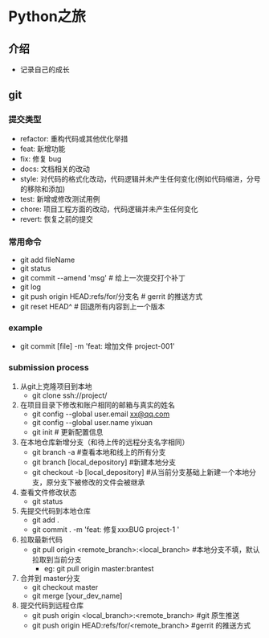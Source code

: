 # Python之旅

## 介绍

- 记录自己的成长

## git 

### 提交类型

- refactor: 重构代码或其他优化举措
- feat: 新增功能
- fix: 修复 bug
- docs: 文档相关的改动
- style: 对代码的格式化改动，代码逻辑并未产生任何变化(例如代码缩进，分号的移除和添加)
- test: 新增或修改测试用例
- chore: 项目工程方面的改动，代码逻辑并未产生任何变化
- revert: 恢复之前的提交

### 常用命令

- git add fileName
- git status
- git commit --amend 'msg'    # 给上一次提交打个补丁
- git log
- git push origin HEAD:refs/for/分支名    # gerrit 的推送方式
- git reset HEAD^    # 回退所有内容到上一个版本  

### example

- git commit [file] -m 'feat: 增加文件  project-001'

### submission process
1. 从git上克隆项目到本地
   - git clone ssh://project/
2. 在项目目录下修改和账户相同的邮箱与真实的姓名
   - git config --global user.email xx@qq.com
   - git config --global user.name yixuan
   - git init  # 更新配置信息
3. 在本地仓库新增分支（和待上传的远程分支名字相同）
   - git branch -a  #查看本地和线上的所有分支
   - git branch [local_depository]  #新建本地分支
   - git checkout -b [local_depository]  #从当前分支基础上新建一个本地分支，原分支下被修改的文件会被继承
4. 查看文件修改状态
   - git status
5. 先提交代码到本地仓库
   - git add .
   - git commit . -m 'feat: 修复xxxBUG project-1 '
6. 拉取最新代码
   - git pull origin <remote_branch>:<local_branch>  #本地分支不填，默认拉取到当前分支
     - eg: git pull origin master:brantest
7. 合并到 master分支
   - git checkout master
   - git merge [your_dev_name]
8. 提交代码到远程仓库
   - git push origin <local_branch>:<remote_branch>  #git 原生推送
   - git push origin HEAD:refs/for/<remote_branch>  #gerrit 的推送方式
